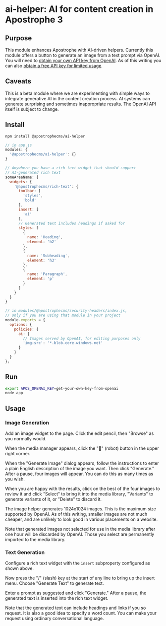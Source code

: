 # ai-helper: AI for content creation in Apostrophe 3

## Purpose

This module enhances Apostrophe with AI-driven helpers. Currently this module offers a button to generate an image from a text prompt
via OpenAI. You will need to [obtain your own API key from OpenAI](https://openai.com/product). As of this
writing you can also [obtain a free API key for limited usage](https://platform.openai.com/account/api-keys).

## Caveats

This is a beta module where we are experimenting with simple ways to integrate generative AI in the
content creation process. AI systems can generate surprising and sometimes inappropriate results.
The OpenAI API itself is subject to change.

## Install

```bash
npm install @apostrophecms/ai-helper
```

```javascript
// in app.js
modules: {
  '@apostrophecms/ai-helper': {}
}
```

```javascript
// Anywhere you have a rich text widget that should support
// AI-generated rich text
someAreaName: {
  widgets: {
    '@apostrophecms/rich-text': {
      toolbar: [
        'styles',
        'bold'
      ],
      insert: [
        'ai'
      ],
      // Generated text includes headings if asked for
      styles: [
        {
          name: 'Heading',
          element: 'h2'
        },
        {
          name: 'Subheading',
          element: 'h3'
        },
        {
          name: 'Paragraph',
          element: 'p'
        }
      ]
    }
  }
}
```


```javascript
// in modules/@apostrophecms/security-headers/index.js,
// only if you are using that module in your project
module.exports = {
  options: {
    policies: {
      ai: {
        // Images served by OpenAI, for editing purposes only
        'img-src': '*.blob.core.windows.net'
      }
    }
  }
};
```

## Run

```bash
export APOS_OPENAI_KEY=get-your-own-key-from-openai
node app
```

## Usage

### Image Generation

Add an image widget to the page. Click the edit pencil, then "Browse" as you normally would.

When the media manager appears, click the "🤖" (robot) button in the upper right corner.

When the "Generate Image" dialog appears, follow the instructions to enter a plain English
description of the image you want. Then click "Generate." After a pause, four images
will appear. You can do this as many times as you wish.

When you are happy with the results, click on the best of the four images to review it
and click "Select" to bring it into the media library, "Variants" to generate
variants of it, or "Delete" to discard it.

The image helper generates 1024x1024 images. This is the maximum size supported by OpenAI.
As of this writing, smaller images are not much cheaper, and are unlikely to look good
in various placements on a website.

Note that generated images not selected for use in the media library after one hour will
be discarded by OpenAI. Those you select are permanently imported to the media library.

### Text Generation

Configure a rich text widget with the `insert` subproperty configured as shown above.

Now press the "/" (slash) key at the start of any line to bring up the insert menu.
Choose "Generate Text" to generate text.

Enter a prompt as suggested and click "Generate." After a pause, the generated text
is inserted into the rich text widget.

Note that the generated text can include headings and links if you so request.
It is also a good idea to specify a word count. You can make your request using
ordinary conversational language.
